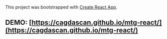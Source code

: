 This project was bootstrapped with [Create React App](https://github.com/facebookincubator/create-react-app).

## DEMO: [https://cagdascan.github.io/mtg-react/](https://cagdascan.github.io/mtg-react/)
